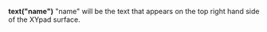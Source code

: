 <a name="text_xypad"></a>**text("name")** "name" will be the text that appears on the top right hand side of the XYpad surface.  

<!--UPDATE WIDGET_IN_CSOUND
    SIdent sprintf "text(\"TextOff %f\") ", rnd(100)
    SIdentifier strcat SIdentifier, SIdent
-->